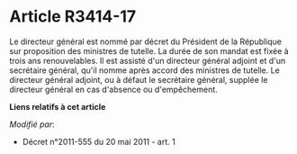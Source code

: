 # Article R3414-17

Le directeur général est nommé par décret du Président de la République sur proposition des ministres de tutelle. La durée de
son mandat est fixée à trois ans renouvelables. Il est assisté d'un directeur général adjoint et d'un secrétaire général,
qu'il nomme après accord des ministres de tutelle. Le directeur général adjoint, ou à défaut le secrétaire général, supplée
le directeur général en cas d'absence ou d'empêchement.

**Liens relatifs à cet article**

_Modifié par_:

  - Décret n°2011-555 du 20 mai 2011 - art. 1
